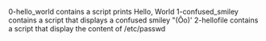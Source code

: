 0-hello_world contains a script prints Hello, World
1-confused_smiley contains a script that displays a confused smiley "(Ôo)'
2-hellofile contains a script that display the content of /etc/passwd
